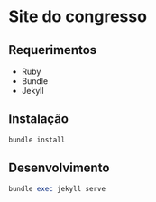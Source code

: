 # Site do congresso

## Requerimentos

* Ruby
* Bundle
* Jekyll

## Instalação

```ruby
bundle install
```

## Desenvolvimento

```ruby
bundle exec jekyll serve
```
